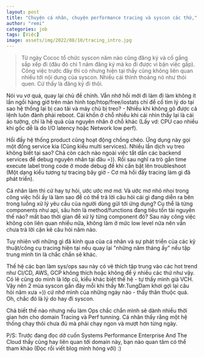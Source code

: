 ```yaml
---
layout: post
title: "Chuyện cá nhân, chuyện performance tracing và syscon các thứ,"
author: "remi"
categories: job
tags: [Việc]
image: assets/img/2022/08/10/tracing_intro.jpg
---
```


>Từ ngày Cococ tổ chức syscon năm nào cũng đăng ký và cố gắng sắp xếp đi (đâu đó chỉ 1 năm đăng ký mà ko đi được vì bận việc gấp). Công việc trước đây thì có nhưng hiện tại thấy cũng không liên quan nhiều tới nội dung của syscon. Nhiều cái thỉnh thoảng nó như thói quen. Cứ thấy là đăng ký đi thôi.

Nói vu vơ quá, quay lại chủ đề chính. Vẫn nhớ hồi mới đi làm đi làm không ít lần ngồi hàng giờ trên màn hình top/htop/free/iostats chỉ để cố tìm lý do tại sao hệ thống lại bị cao tải và máy chủ bị treo? - Nhiều khi không gõ được cả lệnh luôn đành phải reboot. Cái khốn ở chỗ nhiều khi cái nhìn thấy lại là cái ảo tưởng, chỉ là hệ quả của nguyên nhân ở chỗ khác (Lấy vd: CPU cao nhiều khi gốc dễ là do I/O latency hoặc Network low perf).

Hồi đấy hệ thống product cũng hoạt động chồng chéo. Ứng dụng này gọi một đống service kia (Cũng kiểu multi services). Nhiều lần dịch vụ treo không biết tại sao? Chả còn cách nào ngoài việc tắt dần các backend services để debug nguyên nhân tại đâu =)). Rồi sau nghĩ ra trò gắn time execute label trong code ở mode debug để khi cần bật lên troubleshoot (Một dạng kiểu tương tự tracing bây giờ - Cơ mà hồi đấy tracing làm gì đã phát triển).

Cá nhân làm thì cứ hay tự hỏi, ước ước mơ mơ. Và ước mơ nhỏ nhoi trong công việc hồi ấy là làm sao để có thể trả lời câu hỏi cái gì đang diễn ra bên trong luồng xử lý yêu cầu của người dùng gửi tới ứng dụng? Cụ thể là từng components như api, sâu hơn là method/functions đang tiêu tốn tài nguyên thế nào? mất bao thời gian để xử lý từng component đó? Sau này công việc không còn liên quan nhiều nữa, không làm ở mức low level nữa nên vẫn chưa trả lời cặn kẽ câu hỏi năm nào. 

Tuy nhiên với những gì đã kinh qua của cá nhân và sự phát triển của các kỹ thuật/công cụ tracing hiện tại nếu quay lại "những năm tháng ấy" nếu tập trung mình tin là chắc chắn sẽ khác. 

Thế hệ các bạn làm sys/ops sau này có vẻ thích tập trung vào các hot trend như CI/CD, AWS, GCP không thích hoặc không để ý nhiều các thứ như vậy. Có lẽ cũng do mình là lớp cũ, kiểu khác biệt thế hệ - tự thấy mình già VCH. Vậy nên 2 mùa syscon gần đây mỗi khi thấy Mr.TungDam khơi gợi lại câu hỏi năm xưa =)) cứ nhớ mình của những ngày nào - thấy thân thuộc quá. Oh, chắc đó là lý do hay đi syscon. 

Chả biết thế nào nhưng nếu làm Ops chắc chắn mình sẽ dành nhiều thời gian hơn cho domain Tracing và Perf tunning. Cá nhân thấy rằng một hệ thống chạy thôi chưa đủ mà phải chạy ngon và mượt hơn từng ngày. 

P/S: Trước đang đọc dở cuốn Systems Performance Enterprise And The Cloud thấy cũng hay liên quan tới domain này, bạn nào quan tâm có thể tham khảo (Đọc rồi viết blog mình hóng với) :) 



